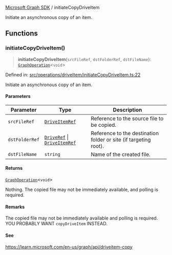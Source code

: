 [Microsoft Graph SDK](README.md) / initiateCopyDriveItem

Initiate an asynchronous copy of an item.

## Functions

### initiateCopyDriveItem()

> **initiateCopyDriveItem**(`srcFileRef`, `dstFolderRef`, `dstFileName`): [`GraphOperation`](GraphOperation.md#graphoperation)\<`void`\>

Defined in: [src/operations/driveItem/initiateCopyDriveItem.ts:22](https://github.com/Future-Secure-AI/microsoft-graph/blob/main/src/operations/driveItem/initiateCopyDriveItem.ts#L22)

Initiate an asynchronous copy of an item.

#### Parameters

| Parameter | Type | Description |
| ------ | ------ | ------ |
| `srcFileRef` | [`DriveItemRef`](DriveItemRef.md#driveitemref) | Reference to the source file to be copied. |
| `dstFolderRef` | [`DriveRef`](DriveRef.md#driveref) \| [`DriveItemRef`](DriveItemRef.md#driveitemref) | Reference to the destination folder or site (if targeting root). |
| `dstFileName` | `string` | Name of the created file. |

#### Returns

[`GraphOperation`](GraphOperation.md#graphoperation)\<`void`\>

Nothing. The copied file may not be immediately available, and polling is required.

#### Remarks

The copied file may not be immediately available and polling is required. YOU PROBABLY WANT `copyDriveItem` INSTEAD.

#### See

https://learn.microsoft.com/en-us/graph/api/driveitem-copy
